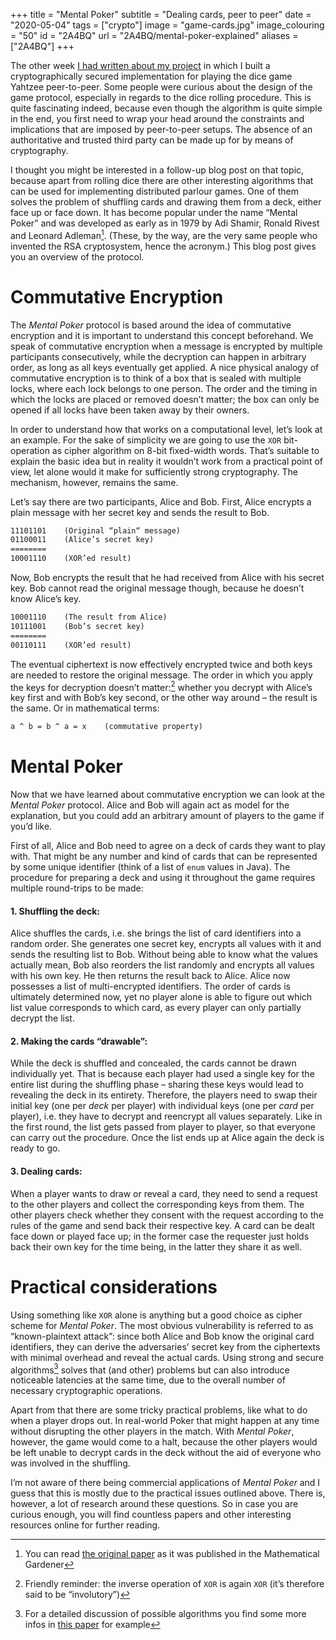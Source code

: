 +++
title = "Mental Poker"
subtitle = "Dealing cards, peer to peer"
date = "2020-05-04"
tags = ["crypto"]
image = "game-cards.jpg"
image_colouring = "50"
id = "2A4BQ"
url = "2A4BQ/mental-poker-explained"
aliases = ["2A4BQ"]
+++

The other week [I had written about my project](/K001f/crypto-yahtzee) in which I built a cryptographically secured implementation for playing the dice game Yahtzee peer-to-peer. Some people were curious about the design of the game protocol, especially in regards to the dice rolling procedure. This is quite fascinating indeed, because even though the algorithm is quite simple in the end, you first need to wrap your head around the constraints and implications that are imposed by peer-to-peer setups. The absence of an authoritative and trusted third party can be made up for by means of cryptography.

I thought you might be interested in a follow-up blog post on that topic, because apart from rolling dice there are other interesting algorithms that can be used for implementing distributed parlour games. One of them solves the problem of shuffling cards and drawing them from a deck, either face up or face down. It has become popular under the name “Mental Poker” and was developed as early as in 1979 by Adi Shamir, Ronald Rivest and Leonard Adleman[^1]. (These, by the way, are the very same people who invented the RSA cryptosystem, hence the acronym.) This blog post gives you an overview of the protocol.


# Commutative Encryption

The *Mental Poker* protocol is based around the idea of commutative encryption and it is important to understand this concept beforehand. We speak of commutative encryption when a message is encrypted by multiple participants consecutively, while the decryption can happen in arbitrary order, as long as all keys eventually get applied. A nice physical analogy of commutative encryption is to think of a box that is sealed with multiple locks, where each lock belongs to one person. The order and the timing in which the locks are placed or removed doesn’t matter; the box can only be opened if all locks have been taken away by their owners.

In order to understand how that works on a computational level, let’s look at an example. For the sake of simplicity we are going to use the `XOR` bit-operation as cipher algorithm on 8-bit fixed-width words. That’s suitable to explain the basic idea but in reality it wouldn’t work from a practical point of view, let alone would it make for sufficiently strong cryptography. The mechanism, however, remains the same.

Let’s say there are two participants, Alice and Bob. First, Alice encrypts a plain message with her secret key and sends the result to Bob.

```txt
11101101    (Original “plain“ message)
01100011    (Alice’s secret key)
========
10001110    (XOR’ed result)
```

Now, Bob encrypts the result that he had received from Alice with his secret key. Bob cannot read the original message though, because he doesn’t know Alice’s key.

```txt
10001110    (The result from Alice)
10111001    (Bob’s secret key)
========
00110111    (XOR’ed result)
```

The eventual ciphertext is now effectively encrypted twice and both keys are needed to restore the original message. The order in which you apply the keys for decryption doesn’t matter:[^2] whether you decrypt with Alice’s key first and with Bob’s key second, or the other way around – the result is the same. Or in mathematical terms:

```txt
a ^ b = b ^ a = x    (commutative property)
```


# Mental Poker

Now that we have learned about commutative encryption we can look at the *Mental Poker* protocol. Alice and Bob will again act as model for the explanation, but you could add an arbitrary amount of players to the game if you’d like.

First of all, Alice and Bob need to agree on a deck of cards they want to play with. That might be any number and kind of cards that can be represented by some unique identifier (think of a list of `enum` values in Java). The procedure for preparing a deck and using it throughout the game requires multiple round-trips to be made:

#### 1. Shuffling the deck:
Alice shuffles the cards, i.e. she brings the list of card identifiers into a random order. She generates one secret key, encrypts all values with it and sends the resulting list to Bob. Without being able to know what the values actually mean, Bob also reorders the list randomly and encrypts all values with his own key. He then returns the result back to Alice. Alice now possesses a list of multi-encrypted identifiers. The order of cards is ultimately determined now, yet no player alone is able to figure out which list value corresponds to which card, as every player can only partially decrypt the list.

#### 2. Making the cards “drawable”:
While the deck is shuffled and concealed, the cards cannot be drawn individually yet. That is because each player had used a single key for the entire list during the shuffling phase – sharing these keys would lead to revealing the deck in its entirety. Therefore, the players need to swap their initial key (one per *deck* per player) with individual keys (one per *card* per player), i.e. they have to decrypt and reencrypt all values separately. Like in the first round, the list gets passed from player to player, so that everyone can carry out the procedure. Once the list ends up at Alice again the deck is ready to go.

#### 3. Dealing cards:
When a player wants to draw or reveal a card, they need to send a request to the other players and collect the corresponding keys from them. The other players check whether they consent with the request according to the rules of the game and send back their respective key. A card can be dealt face down or played face up; in the former case the requester just holds back their own key for the time being, in the latter they share it as well.


# Practical considerations

Using something like `XOR` alone is anything but a good choice as cipher scheme for *Mental Poker*. The most obvious vulnerability is referred to as “known-plaintext attack”: since both Alice and Bob know the original card identifiers, they can derive the adversaries’ secret key from the ciphertexts with minimal overhead and reveal the actual cards. Using strong and secure algorithms[^3] solves that (and other) problems but can also introduce noticeable latencies at the same time, due to the overall number of necessary cryptographic operations.

Apart from that there are some tricky practical problems, like what to do when a player drops out. In real-world Poker that might happen at any time without disrupting the other players in the match. With *Mental Poker*, however, the game would come to a halt, because the other players would be left unable to decrypt cards in the deck without the aid of everyone who was involved in the shuffling.

I’m not aware of there being commercial applications of *Mental Poker* and I guess that this is mostly due to the practical issues outlined above. There is, however, a lot of research around these questions. So in case you are curious enough, you will find countless papers and other interesting resources online for further reading.


[^1]: You can read [the original paper](http://people.csail.mit.edu/rivest/ShamirRivestAdleman-MentalPoker.pdf) as it was published in the Mathematical Gardener
[^2]: Friendly reminder: the inverse operation of `XOR` is again `XOR` (it’s therefore said to be “involutory”)
[^3]: For a detailed discussion of possible algorithms you find some more infos in [this paper](http://crypto.stanford.edu/~pgolle/papers/poker.pdf) for example
